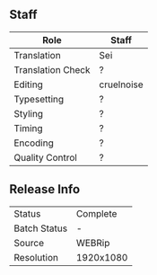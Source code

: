 ## Staff

| Role              | Staff                               |
|-------------------|-------------------------------------|
| Translation       | Sei                                 |
| Translation Check | ?                                   |
| Editing           | cruelnoise                          |
| Typesetting       | ?                                   |
| Styling           | ?                                   |
| Timing            | ?                                   |
| Encoding          | ?                                   |
| Quality Control   | ?                                   |

## Release Info

|              |           |
|--------------|-----------|
| Status       | Complete  |
| Batch Status | -         |
| Source       | WEBRip    |
| Resolution   | 1920x1080 |
